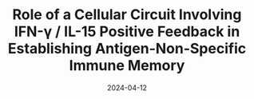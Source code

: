 ---
title: "Role of a Cellular Circuit Involving IFN-γ / IL-15 Positive Feedback in Establishing Antigen-Non-Specific Immune Memory"
collection: talks
type: "Talk"
venue: "Keystone Symposium on Systems and Engineering Immunology: Advancing Immunological Insights in Health and Disease"
date: 2024-04-12
location: "Banff, Alberta, Canada"
---